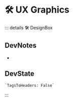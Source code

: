 # 🛠 UX Graphics

::: details 🛠 <dev>DesignBox</dev>

## DevNotes

-

## DevState

```py
`TagsToHeaders: False`
```

:::
